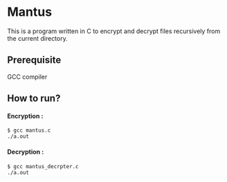 # Mantus
This is a program written in C to encrypt and decrypt files recursively from the current directory.
## Prerequisite
GCC compiler
## How to run?
#### Encryption : 
```
$ gcc mantus.c
./a.out
```
#### Decryption : 
```
$ gcc mantus_decrpter.c
./a.out
```